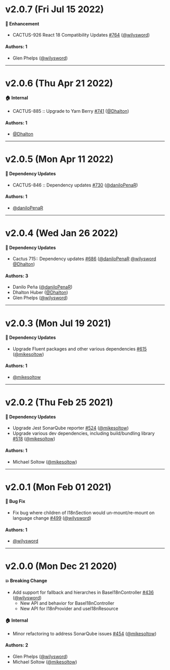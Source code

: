 # v2.0.7 (Fri Jul 15 2022)

#### 🚀 Enhancement

- CACTUS-926 React 18 Compatibility Updates [#764](https://github.com/repaygithub/cactus/pull/764) ([@wilysword](https://github.com/wilysword))

#### Authors: 1

- Glen Phelps ([@wilysword](https://github.com/wilysword))

---

# v2.0.6 (Thu Apr 21 2022)

#### 🏠 Internal

- CACTUS-885 :: Upgrade to Yarn Berry [#741](https://github.com/repaygithub/cactus/pull/741) ([@Dhalton](https://github.com/Dhalton))

#### Authors: 1

- [@Dhalton](https://github.com/Dhalton)

---

# v2.0.5 (Mon Apr 11 2022)

#### 🔩 Dependency Updates

- CACTUS-846 :: Dependency updates [#730](https://github.com/repaygithub/cactus/pull/730) ([@daniloPenaR](https://github.com/daniloPenaR))

#### Authors: 1

- [@daniloPenaR](https://github.com/daniloPenaR)

---

# v2.0.4 (Wed Jan 26 2022)

#### 🔩 Dependency Updates

- Cactus 715:: Dependency updates [#686](https://github.com/repaygithub/cactus/pull/686) ([@daniloPenaR](https://github.com/daniloPenaR) [@wilysword](https://github.com/wilysword) [@Dhalton](https://github.com/Dhalton))

#### Authors: 3

- Danilo Peña ([@daniloPenaR](https://github.com/daniloPenaR))
- Dhalton Huber ([@Dhalton](https://github.com/Dhalton))
- Glen Phelps ([@wilysword](https://github.com/wilysword))

---

# v2.0.3 (Mon Jul 19 2021)

#### 🔩 Dependency Updates

- Upgrade Fluent packages and other various dependencies [#615](https://github.com/repaygithub/cactus/pull/615) ([@mikesoltow](https://github.com/mikesoltow))

#### Authors: 1

- [@mikesoltow](https://github.com/mikesoltow)

---

# v2.0.2 (Thu Feb 25 2021)

#### 🔩 Dependency Updates

- Upgrade Jest SonarQube reporter [#524](https://github.com/repaygithub/cactus/pull/524) ([@mikesoltow](https://github.com/mikesoltow))
- Upgrade various dev dependencies, including build/bundling library [#518](https://github.com/repaygithub/cactus/pull/518) ([@mikesoltow](https://github.com/mikesoltow))

#### Authors: 1

- Michael Soltow ([@mikesoltow](https://github.com/mikesoltow))

---

# v2.0.1 (Mon Feb 01 2021)

#### 🐛 Bug Fix

- Fix bug where children of I18nSection would un-mount/re-mount on language change [#499](https://github.com/repaygithub/cactus/pull/499) ([@wilysword](https://github.com/wilysword))

#### Authors: 1

- [@wilysword](https://github.com/wilysword)

---

# v2.0.0 (Mon Dec 21 2020)

#### 💥 Breaking Change

- Add support for fallback and hierarches in BaseI18nController [#436](https://github.com/repaygithub/cactus/pull/436) ([@wilysword](https://github.com/wilysword))
  - New API and behavior for BaseI18nController
  - New API for I18nProvider and useI18nResource

#### 🏠 Internal

- Minor refactoring to address SonarQube issues [#454](https://github.com/repaygithub/cactus/pull/454) ([@mikesoltow](https://github.com/mikesoltow))

#### Authors: 2

- Glen Phelps ([@wilysword](https://github.com/wilysword))
- Michael Soltow ([@mikesoltow](https://github.com/mikesoltow))
